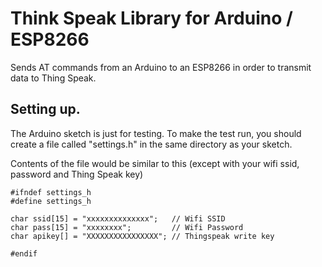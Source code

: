 # Think Speak Library for Arduino / ESP8266

Sends AT commands from an Arduino to an ESP8266 in order to transmit data to Thing Speak.

## Setting up.
The Arduino sketch is just for testing. To make the test run, you should create a file called "settings.h" in the same directory as your sketch.

Contents of the file would be similar to this (except with your wifi ssid, password and Thing Speak key)

```
#ifndef settings_h
#define settings_h

char ssid[15] = "xxxxxxxxxxxxxx";   // Wifi SSID
char pass[15] = "xxxxxxxx";         // Wifi Password
char apikey[] = "XXXXXXXXXXXXXXXX"; // Thingspeak write key

#endif
```

